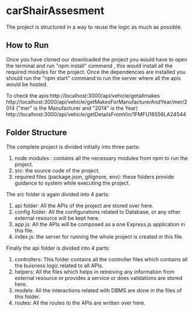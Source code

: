 # carShairAssesment

The project is structured in a way to reuse the logic as much as possible.

## How to Run

Once you have cloned our downloaded the project you would have to open the terminal and run "npm install" command , this would install all the required modules for the project. Once the dependencies are installed you should run the "npm start" command to run the server where all the apis would be hosted. 

To check the apis:http://localhost:3000/api/vehicle/getallmakes
http://localhost:3000/api/vehicle/getMakesForManufacturerAndYear/mer/2014 ("mer" is the Manufacturer and "2014" is the Year)
http://localhost:3000/api/vehicle/getDetailsFromVin/1FMFU18556LA24544


## Folder Structure
The complete project is divided initially into three parts:
1. node modules : contains all the necessary modules from npm to run the project.
2. src: the source code of the project.
3. required files (package.json, gitignore, env): these folders provide guidance to system while executing the project.

The src folder is again divided into 4 parts:
1. api folder: All the APIs of the project are stored over here.
2. config folder: All the configurations related to Database, or any other external resource will be kept here.
3. app.js: All the APIs will be composed as a one Express.js application in this file.
4. index.js: the server for running the whole project is created in this file. 

Finally the api folder is divided into 4 parts: 
1. controllers: This folder contains all the controller files which contains all the buisness logic related to all APIs.
2. helpers: All the files which helps in retreiving any information from external resource or provides a service or does validations are stored here.
3. models: All the interactions related with DBMS are done in the files of this folder.
4. routes: All the routes to the APIs are written over here.


